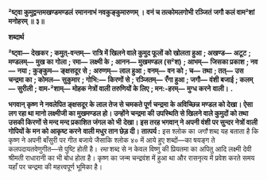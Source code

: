 **²ष्ट्वा कुमुद्वन्तमखण्डमण्डलं** **रमाननाभं नवकुङ्कुमारुणम् ।** **वनं च तत्कोमलगोभी रञ्जितं** **जगौ कलं वाम²शां मनोहरम् ॥ ३॥** 

**शब्दार्थ** 

**²ष्ट्वा—** **देखकर** **; कमुत्-वन्तम्—** **रात्रि में खिलने वाले कुमुद फूलों को खोलता हुआ** **; अखण्ड—** **अटूट** **; मण्डलम्—** **मुख का** **गोला** **; रमा—** **लक्ष्मी के** **; आनन—** **मुखमण्डल (स²श)** **; आभम्—** **जिसका प्रकाश** **; नव—** **नया** **; कुङ्कुम—** **ङ्क्षसदूर से** **;** **अरुणम्—** **लाल हुआ** **; वनम्—** **वन को** **; च—** **तथा** **; तत्—** **उस चन्द्रमा का** **; कोमल—** **सुकुमार** **; गोभि:—** **किरणों से** **; रञ्जितम्—** **रँगा हुआ** **; जगौ—** **वंशी बजाई** **; कलम्—** **सुरीली** **; वाम-²शाम्—** **मोहक नेत्रों वाली तरुणियों के लिए** **; मन:-हरम्—** **मुग्ध करने** **वाली।** **.** 

**भगवान् कृष्ण ने नवलेपित ङ्क्षसदूर के लाल तेज से चमकते पूर्ण चन्द्रमा के अविच्छिन्न** **मण्डल को देखा। ऐसा लग रहा था मानो लक्ष्मीजी का मुखमण्डल हो। उन्होंने चन्द्रमा की** **उपस्थिति से खिलने वाले कुमुदों को तथा उसकी किरणों से मन्द मन्द प्रकाशित जंगल को भी** **देखा। इस तरह भगवान् ने अपनी वंशी पर सुन्दर नेत्रों वाली गोपियों के मन को आकृष्ट करने** **वाली मधुर तान छेड़ दी।** **तात्पर्य :** इस श्लोक का *जगौ* शब्द यह बताता है कि कृष्ण ने अपनी बाँसुरी पर गीत बजाये जैसाकि श्लोक ४० में आये हुए शब्दों—का षयङ्ग ते कलपदायतवेणुगीत—से पुष्टि होती है। *रमा* शब्द से न केवल विष्णु की प्रियतमा का अपितु आदि लक्ष्मी देवी श्रीमती राधारानी का भी बोध होता है। कृष्ण का जन्म चन्द्रवंश में हुआ था और रासनृत्य में प्रवेश करते समय यहाँ पर चन्द्रमा की महत्त्वपूर्ण भूमिका है।  